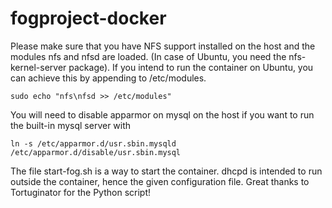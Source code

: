 # fogproject-docker

Please make sure that you have NFS support installed on the host and the modules nfs and nfsd are loaded. (In case of Ubuntu, you need the nfs-kernel-server package). If you intend to run the container on Ubuntu, you can achieve this by appending to /etc/modules.
	
	sudo echo "nfs\nfsd >> /etc/modules"
 
You will need to disable apparmor on mysql on the host if you want to run the built-in mysql server with

	ln -s /etc/apparmor.d/usr.sbin.mysqld /etc/apparmor.d/disable/usr.sbin.mysql

The file start-fog.sh is a way to start the container. dhcpd is intended to run outside the container, hence the given configuration file.
Great thanks to Tortuginator for the Python script!

